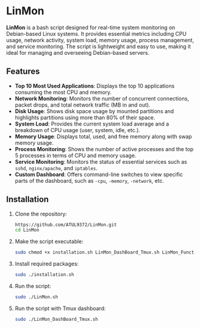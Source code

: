 # LinMon

**LinMon** is a bash script designed for real-time system monitoring on Debian-based Linux systems. It provides essential metrics including CPU usage, network activity, system load, memory usage, process management, and service monitoring. The script is lightweight and easy to use, making it ideal for managing and overseeing Debian-based servers.

## Features

- **Top 10 Most Used Applications**: Displays the top 10 applications consuming the most CPU and memory.
- **Network Monitoring**: Monitors the number of concurrent connections, packet drops, and total network traffic (MB in and out).
- **Disk Usage**: Shows disk space usage by mounted partitions and highlights partitions using more than 80% of their space.
- **System Load**: Provides the current system load average and a breakdown of CPU usage (user, system, idle, etc.).
- **Memory Usage**: Displays total, used, and free memory along with swap memory usage.
- **Process Monitoring**: Shows the number of active processes and the top 5 processes in terms of CPU and memory usage.
- **Service Monitoring**: Monitors the status of essential services such as `sshd`, `nginx/apache`, and `iptables`.
- **Custom Dashboard**: Offers command-line switches to view specific parts of the dashboard, such as `-cpu`, `-memory`, `-network`, etc.


## Installation

1. Clone the repository:

    ```bash
    https://github.com/ATUL9372/LinMon.git
    cd LinMon
    ```

2. Make the script executable:

    ```bash
    sudo chmod +x installation.sh LinMon_DashBoard_Tmux.sh LinMon_Functions.sh LinMon.sh
    ```

3. Install required packages:

    ```bash
    sudo ./installation.sh
    ```

4. Run the script:

    ```bash
    sudo ./LinMon.sh

5. Run the script with Tmux dashboard:

    ```bash
    sudo ./LinMon_DashBoard_Tmux.sh
 



